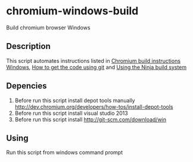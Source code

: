 chromium-windows-build
======================

Build chromium browser Windows

Description
----

This script automates instructions listed in 
[Chromium build instructions Windows](http://www.chromium.org/developers/how-tos/build-instructions-windows),
[How to get the code using git](http://dev.chromium.org/developers/how-tos/get-the-code) and [Using the Ninja build system ](http://code.google.com/p/chromium/wiki/NinjaBuild)


Depencies
----

1. Before run this script install depot tools manually http://dev.chromium.org/developers/how-tos/install-depot-tools
1. Before run this script install visual studio 2013
1. Before run this script install http://git-scm.com/download/win

Using
----

Run this script from windows command prompt
